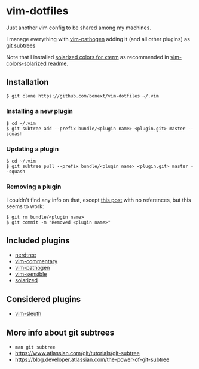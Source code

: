 vim-dotfiles
============

Just another vim config to be shared among my machines.

I manage everything with [vim-pathogen][1]
adding it (and all other plugins) as [git subtrees][2]

Note that I installed [solarized colors for xterm][4] as recommended in
[vim-colors-solarized readme][5].

Installation
------------

`$ git clone https://github.com/bonext/vim-dotfiles ~/.vim`

### Installing a new plugin

```
$ cd ~/.vim
$ git subtree add --prefix bundle/<plugin name> <plugin.git> master --squash
```

### Updating a plugin
```
$ cd ~/.vim
$ git subtree pull --prefix bundle/<plugin name> <plugin.git> master --squash
```

### Removing a plugin
I couldn't find any info on that, except [this post][3] with no references, but this seems to work:
```
$ git rm bundle/<plugin name>
$ git commit -m "Removed <plugin name>"
```

Included plugins
-----------------
* [nerdtree](https://github.com/scrooloose/nerdtree)
* [vim-commentary](https://github.com/tpope/vim-commentary)
* [vim-pathogen][1]
* [vim-sensible](https://github.com/tpope/vim-sensible)
* [solarized](https://github.com/altercation/vim-colors-solarized)

Considered plugins
------------------

* [vim-sleuth](https://github.com/tpope/vim-sleuth)

More info about git subtrees
----------------------------
- `man git subtree`
- https://www.atlassian.com/git/tutorials/git-subtree
- https://blog.developer.atlassian.com/the-power-of-git-subtree

[1]: https://github.com/tpope/vim-pathogen
[2]: https://gist.github.com/SKempin/b7857a6ff6bddb05717cc17a44091202
[3]: https://www.netways.de/en/blog/2016/01/14/working-with-git-subtree/
[4]: https://github.com/altercation/solarized/tree/master/xresources
[5]: https://github.com/altercation/vim-colors-solarized#important-note-for-terminal-users
